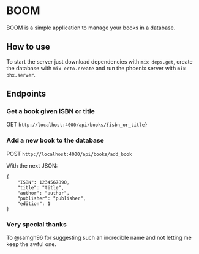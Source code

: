 # BOOM

BOOM is a simple application to manage your books in a database.

## How to use

To start the server just download dependencies with `mix deps.get`, create the database with `mix ecto.create` and run the phoenix server with `mix phx.server`.

## Endpoints

### Get a book given ISBN or title

GET `http://localhost:4000/api/books/{isbn_or_title}`

### Add a new book to the database

POST `http://localhost:4000/api/books/add_book`

With the next JSON:
```
{
	"ISBN": 1234567890,
	"title": "title",
	"author": "author",
	"publisher": "publisher",
	"edition": 1
}
```

### Very special thanks
To @samgh96 for suggesting such an incredible name and not letting me keep the awful one.
